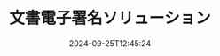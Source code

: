 ---
############################# Static ############################
layout: "family"
date:  2024-09-25T12:45:24
draft: false

product: "Signature"
product_tag: "signature"

lang: ja

############################# Head ############################
head_title: "C# .NET、Java、Node.js デジタル署名アプリ"
head_description: ".NET、Java、または Node.js アプリケーションの電子署名を GroupDocs.Signature と統合します。一般的なビジネス文書形式に署名します。"

############################# Header ############################
title: "文書電子署名ソリューション"
description:  |
  プログラマーとエンドユーザー向けの柔軟な API とアプリベースのソリューションを使用して、あらゆるプラットフォームでデジタル ドキュメントと画像に署名します。

  高度な方法を使用して、以前に追加された署名を検索および変更します。

  デジタル証明書を使用してドキュメントを変更から保護し、非表示のメタデータを制御します。

############################# Supported Platforms ###############################
supported_platforms:
  enable: true
  head_title: "プラットフォームを選択してください"
  title: "プラットフォームの独立性"
  description: "GroupDocs.Signature ライブラリは、次のオペレーティング システムとフレームワークをサポートしています。"
  details_link_title: "もっと詳しく知る"

  items:
    # items loop
    - title: ".NET"
      description: GroupDocs.Signature .NET 
      color: "blue"
      tag: "net"
      link: "/signature/net/"
      features_link: "https://docs.groupdocs.com/signature/net/system-requirements/"
      features:
          # features loop
          - rows: "3"
            content: |
                    .NET Framework 4.6.2 or higher <br> .NET Core 3.0 or higher <br> .NET 6.0 or higher
      
          # features loop
          - rows: "4"
            content: |
                    Windows <br> Linux <br> Mac OS <br> Microsoft Azure
      
          # features loop
          - rows: "3"
            content: |
                    Microsoft Visual Studio <br> JetBrains Rider <br> Microsoft Visual Code
      
          # features loop
          - rows: "1"
            content: |
                    60+ file formats
      

    # items loop
    - title: "Java"
      description: GroupDocs.Signature Java
      color: "red"
      tag: "java"
      link: "/signature/java/"
      features_link: "https://docs.groupdocs.com/signature/java/system-requirements/"
      features:
          # features loop
          - rows: "3"
            content: |
                    Java 8 or higher
      
          # features loop
          - rows: "4"
            content: |
                    Windows <br> Linux <br> Mac OS
      
          # features loop
          - rows: "3"
            content: |
                    IntelliJ IDEA <br> Eclipse <br> NetBeans
      
          # features loop
          - rows: "1"
            content: |
                    60+ file formats

    # items loop
    - title: "Node.js"
      description: GroupDocs.Signature Node.js
      color: "green"
      tag: "nodejs-java"
      link: "/signature/nodejs-java/"
      features_link: "https://docs.groupdocs.com/signature/"
      features:
          # features loop
          - rows: "3"
            content: |
                    Node.js 16+ and J2SE 8.0 (1.8)+
      
          # features loop
          - rows: "4"
            content: |
                    Windows <br> Linux <br> Mac OS
      
          # features loop
          - rows: "3"
            content: |
                    Atom <br> Visual Studio Code <br> 他のテキストエディター
      
          # features loop
          - rows: "1"
            content: |
                    60+ file formats

    # items loop
    - title: "Python"
      description: GroupDocs.Signature Python
      color: "yellow"
      tag: "python-net"
      link: "/signature/python-net/"
      features_link: "https://docs.groupdocs.com/signature/"
      features:
          # features loop
          - rows: "3"
            content: |
                    Python 3.9+ and .Net 6+
      
          # features loop
          - rows: "4"
            content: |
                    Windows <br> Linux <br> Mac OS
      
          # features loop
          - rows: "3"
            content: |
                    IDLE <br> PyCharm <br> Visual Studio Code
      
          # features loop
          - rows: "1"
            content: |
                    60+ file formats

############################# Features ###############################
features:
  enable: true
  title: "GroupDocs.Signature の主な機能"
  description: "当社のソリューションは、一般的なドキュメントやファイル形式にさまざまなタイプの署名を追加するように設計されています。ビジネスプロセスを簡単に強化します。"

  items:
    # items loop
    - icon: "additional"
      title: "署名を使用してデータを強化する"
      content: "ビジネス文書にテキスト、画像、透かしなどを追加します。"

    # items loop
    - icon: "protect"
      title: "ドキュメントの内容を保護する"
      content: "デジタル証明書で封印することで文書の変更を禁止します。"

    # items loop
    - icon: "search"
      title: "隠しデータとバーコードを追加する"
      content: "メタデータを使用して、目に見えない情報を保存したり、ページにカスタム バーコードを配置したりできます。"

    # items loop
    - icon: "manipulate"
      title: "署名を操作する"
      content: "以前に追加されたすべての署名を検索、更新、または削除します。"

############################# Code samples ############################
code_samples:
  enable: true
  title: "署名を使用してファイルを保護する"
  description: "GroupDocs.Signature のコード例"
  items:
    # code sample loop
    - title: "QRコードを生成して追加する"
      content: |
       GroupDocs.Signature を使用すると、サポートされている形式で QR コードを生成し、ドキュメントに追加できます。署名が必要なドキュメントへのパスを指定し、QR コードの希望のテキストおよび視覚オプションを設定します。生成された QR コード画像は、ドキュメント ページの任意の領域に配置できます。
      samples:
        - language: "C#"
          color: "blue"
          content: |
            ```csharp {style=abap}   
            // 署名する文書を指定してください
            using (Signature signature = new Signature("source.docx"))
            {
                // QRコード署名オプションの作成
                QrCodeSignOptions options = new QrCodeSignOptions("JohnSmith")
                {
                    // QRコードオプションを設定する
                    EncodeType = QrCodeTypes.QR,
                    Left = 50,
                    Top = 150,
                };

                // 処理されたファイルに署名して保存する
                SignResult result = signature.Sign("result.docx", options);
            }
            ```
        - language: "Java"
          color: "red"
          content: |
            ```java {style=abap}   
            // 署名する文書を指定してください
            Signature signature = new Signature("source.docx");

            // QRコード署名オプションの作成
            QrCodeSignOptions options = new QrCodeSignOptions("JohnSmith");

            // QRコードオプションを設定する
            options.setEncodeType(QrCodeTypes.QR);
            options.setLeft(50);
            options.setTop(100);

            // 処理されたファイルに署名して保存する
            signature.sign("result.docx", options);
            ```
        - language: "TypeScript"
          color: "green"
          content: |
            ```javascript {style=abap}  
            const signatureLib = require('@groupdocs/groupdocs.signature')

            // 署名する文書を指定してください
            const signature = new signatureLib.Signature('source.docx');

            // QRコード署名オプションの作成
            const options = new signatureLib.QrCodeSignOptions('JohnSmith');

            // QRコードオプションを設定する
            options.setEncodeType(signatureLib.QrCodeTypes.QR);
            options.setLeft(50);
            options.setTop(100);

            // 処理されたファイルに署名して保存する
            signature.sign('result.docx', options);
            ```
        - language: "Python"
          color: "yellow"
          content: |
            ```python {style=abap}  
            import groupdocs.signature as sg

            def run():

                # 署名する文書を指定してください
                with sg.Signature('source.docx') as signature:

                    # QRコード署名オプションの作成
                    options = sg.QrCodeSignOptions('JohnSmith')

                    # QRコードオプションを設定する
                    options.setEncodeType(sg.QrCodeTypes.QR)
                    options.setLeft(50)
                    options.setTop(100)

                    # 処理されたファイルに署名して保存する
                    signature.sign('result.docx', options)
            ```

############################# Supported Formats ###############################
formats:
  enable: true
  title: "60 以上のファイル形式がサポートされています"
  description: "GroupDocs.Signature は、ほとんどすべての一般的なファイル形式をサポートしています"

############################# Metrics ###############################
metrics:
  enable: true
  title: "当館の図書館統計データ"
  description: "主要な製品指標を調査し、当社の成果、影響、成長についての洞察を明らかにします"

  items:
    # items loop
    - number: "50+"
      title: "サポートされている形式"
      content: "60 を超える最も一般的なビジネス ファイル形式に署名します。"

    # items loop
    - number: "500k"
      title: "NuGetのダウンロード"
      content: ".NET 用の GroupDocs.Signature は、NuGet で 550,000 件以上ダウンロードされている人気のライブラリです。"

    # items loop
    - number: "15k"
      title: "Mavenのダウンロード"
      content: "Java 開発者は、Maven に GroupDocs.Signature を 15,000 回以上ダウンロードしました。"

    # items loop
    - number: "140+"
      title: "幸せな顧客"
      content: "世界中の個人開発者やトップ企業が当社の製品を使用して革新的なソリューションを構築しています。"


############################# Customers ###############################
customers:
  enable: true
  title: "幸せなお客様"
  description: "GroupDocs ライブラリは、世界中の世界的に有名な有名ブランドで採用されています"

  items:
    # items loop
    - title: "BenQ Corporation"
      logo: "benq"
      
    # items loop
    - title: "Nasdaq Stock Market"
      logo: "nasdaq"
      
    # items loop
    - title: "AT&T Inc."
      logo: "att"
      
    # items loop
    - title: "Customer logo AstraZeneca"
      logo: "astrazeneca"
      
    # items loop
    - title: "Central Bank of Argentina"
      logo: "argentinacentralbank"
      
    # items loop
    - title: "Roche Holding AG"
      logo: "roche"
      
    # items loop
    - title: "Capita"
      logo: "capita"
      
    # items loop
    - title: "Axa S.A."
      logo: "axa"
      
    # items loop
    - title: "Instructure Inc."
      logo: "instructure"
      
    # items loop
    - title: "Wipro"
      logo: "wipro"


############################# Actions ###############################
actions:
  enable: true
  title: "始める準備はできていますか?"
  description: "お使いのプラットフォームで GroupDocs.Signature の機能を無料でお試しください"

  items:
    # items loop
    - title: ".NET"
      color: "blue"
      link: "/signature/net/"

    # items loop
    - title: "Java"
      color: "red"
      link: "/signature/java/"

    # items loop
    - title: "Node.js"
      color: "green"
      link: "/signature/nodejs-java/"      

############################# FAQ ###############################
faq:
  enable: true
  title: "よくある質問"
  description: "よくある質問をご覧ください"

  items:
    # items loop
    - question: "GroupDocs.Signature にはドキュメント署名用の外部ライブラリが必要ですか?"
      answer: "いいえ、GroupDocs.Signature は独立して動作します。 Adobe Acrobat、Microsoft Office などのサードパーティの依存関係はありません。"

    # items loop
    - question: "購入前に GroupDocs.Signature の機能をテストすることはできますか?"
      answer: "絶対に！ GroupDocs.Signature は無料トライアルを提供しています。インストールしてその機能を調べてください。試用版ではドキュメントに「試用版バッジ」が追加され、最初の 3 ページのみが処理されることに注意してください。完全に体験するには、すべての機能にアクセスできる 30 日間の無料の一時ライセンスを取得してください。詳細については、[一時ライセンス](https://purchase.groupdocs.com/temporary-license/) を参照してください。"

    # items loop
    - question: "どのようなライセンスの種類が提供されますか?"
      answer: "GroupDocs.Signature ライセンスをお探しですか?お客様のニーズに合わせた様々なオプションをご用意しております。チームの規模、展開場所 (単一のオフィスまたはリモートの職場)、エンド顧客の配布でクライアントと SDK/API を共有する必要があるかどうかに基づいて選択します。あるいは、従量制プランの月次使用ライセンスを選択し、使用した分だけお支払いください。 [価格設定](https://purchase.groupdocs.com/pricing/signature/net/) であなたに最適なものを見つけてください。"

############################# Cloud Links ###############################
cloud_links:
  enable: true
  title: "GroupDocs.Signature ローコード API"
  description: "クラウドベースの REST API 経由でアプリケーションを使用してファイルに署名します。"
  
  items:
    # items loop
    - title: "GroupDocs.Signature Cloud for cURL"
      content: "cURL RESTful API を使用して、PDF、Word、Excel、PowerPoint、JPEG、およびその他の多くのファイル形式に署名を追加します。"
      icon: "groupdocs_signature-for-curl"
      link: "https://products.groupdocs.cloud/signature/curl"

    # items loop
    - title: "GroupDocs.Signature Cloud for .NET"
      content: "Cloud SDK 経由でドキュメントに署名することで、.NET アプリケーションを強化します。独自の方法でビジネス文書を保護します。"
      icon: "groupdocs_signature-for-net"
      link: "https://products.groupdocs.cloud/signature/net"

    # items loop
    - title: "GroupDocs.Signature Cloud for Java"
      content: "GroupDocs.Signature SDK を使用すると、Java アプリケーションがファイルに署名するためのさまざまな可能性へのアクセスが許可されます。"
      icon: "groupdocs_signature-for-java"
      link: "https://products.groupdocs.cloud/signature/java"

############################# App links ###############################
app_links:
  enable: true
  title: "GroupDocs.Signature Web アプリ"
  description: "GroupDocs.Signature は、ドキュメントに署名できる無料の Web アプリケーションを提供します。 60 を超える一般的なファイル形式に、お気に入りのブラウザを介して無料で署名できます。"

  items:
    # items loop
    - title: "GroupDocs.Signature Total"
      content: "あらゆるデバイスからドキュメントに署名できるオンライン ツール。"
      icon: "groupdocs_watermark-app"
      link: "https://products.groupdocs.app/signature/total"

    # items loop
    - title: "GroupDocs.Signature DOCX"
      content: "オンラインで MS Word DOCX に署名します。"
      icon: "groupdocs_words-app"
      link: "https://products.groupdocs.app/signature/docx"

    # items loop
    - title: "GroupDocs.Signature PDF"
      content: "PDF ドキュメントをオンラインで保護します。"
      icon: "groupdocs_pdf-app"
      link: "https://products.groupdocs.app/signature/pdf"


      


---